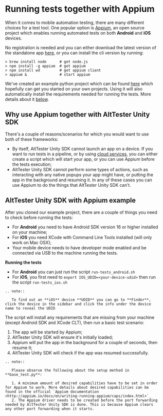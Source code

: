 # Running tests together with Appium

When it comes to mobile automation testing, there are many different choices for a test tool. One popular option is [Appium](http://appium.io), an open source project which enables running automated tests on both **Android** and **iOS** devices.

No registration is needed and you can either download the latest version of the standalone app [here](https://github.com/appium/appium-desktop/releases/), or you can install the cli version by running:

```
> brew install node      # get node.js
> npm install -g appium  # get appium
> npm install wd         # get appium client
> appium &               # start appium
```

We've created an example python project which can be found [here](https://github.com/alttester-test-examples/Python-Android-with-Appium-AltTrashCat-) which hopefully can get you started on your own projects. Using it will also automatically install the requirements needed for running the tests. More details about it [below](#alttester-unity-sdk-with-appium-example).


## Why use Appium together with AltTester Unity SDK

There's a couple of reasons/scenarios for which you would want to use both of these frameworks:

* By itself, AltTester Unity SDK cannot launch an app on a device. If you want to run tests in a pipeline, or by using [cloud services](./alttester-with-cloud), you can either create a script which will start your app, or you can use Appium before the tests execution;
* AltTester Unity SDK cannot perform some types of actions, such as interacting with any native popups your app might have, or putting the app in the background and resuming it. In any of these cases you can use Appium to do the things that AltTester Unity SDK can't.


## AltTester Unity SDK with Appium example

After you cloned our example project, there are a couple of things you need to check before running the tests:

* For **Android** you need to have Android SDK version 16 or higher installed on your machine;
* For **iOS** you need XCode with Command Line Tools installed (will only work on Mac OSX);
* Your mobile device needs to have developer mode enabled and be connected via USB to the machine running the tests.

**Running the tests**

* For **Android** you can just run the script `run-tests_android.sh`
* For **iOS**, you first need to `export IOS_UDID=<your-device-udid>` then run the script `run-tests_ios.sh`

```eval_rst
.. note::

   To find out an **iOS** device **UDID** you can go to **Finder**, click the device in the sidebar and click the info under the device name to reveal the UDID

```

The script will install any requirements that are missing from your machine (except Android SDK and XCode CLT), then run a basic test scenario:

1. The app will be started by Appium;
2. AltTester Unity SDK will ensure it's initially loaded;
3. Appium will put the app in the background for a couple of seconds, then resume it;
4. AltTester Unity SDK will check if the app was resumed successfully.

```eval_rst
.. note::

   Please observe the following about the setup method in **base_test.py**:

   1. A minimum amount of desired capabilities have to be set in order for Appium to work. More details about desired capabilities can be found in the official `Appium documentation <http://appium.io/docs/en/writing-running-appium/caps/index.html>`_
   2. The Appium driver needs to be created before the port forwarding needed by AltTester Unity SDK is done. This is because Appium clears any other port forwarding when it starts.

```
